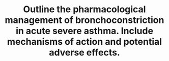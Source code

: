 ---
title: "Outline the pharmacological management of bronchoconstriction in acute severe asthma. Include mechanisms of action and potential adverse effects."
entityType: SAQ
exam: PEX
college: ANZCA
year: 2014
sitting: A
question: 06
passRate: 59
EC_expectedDomains:
- "The question asks candidates to outline aspects of the pharmacology of drugs used to treat asthma. Aspects to emphasize in the interpretation of this question include the drugs must be used for acute asthma, and their mechanism of action and potential adverse effects described in detail."
- "To obtain a good score, candidates had to mention the most important agents in more detail. These included salbutamol, adrenaline, steroids, anticholinergics, aminophyline."
- "Mechanisms of action for each of the important agents had to include receptor subtype interaction, intermediate messengers, effect on intracytoplasmic calcium and on myosin actin interaction in smooth muscle cells lining the bronchi."
- "Side effects should also be mentioned in detail, with discussions regarding drugs such as steroids limited to acute side effects only."
EC_extraCredit:
- "Additional marks were awarded for discussing other agents such as ketamine, magnesium, volatile agents, leukotriene agonists for which less detailed discussions were acceptable. Brief descriptions of the physiological implications of acute asthma also attracted marks."
- "Some additional marks were awarded for doses and routes of administration of the important agents."
EC_errorsCommon:
- ""
---